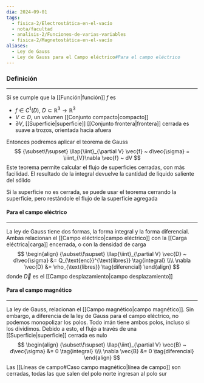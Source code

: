 ```yaml
---
dia: 2024-09-01
tags:
  - fisica-2/Electrostática-en-el-vacío
  - nota/facultad
  - analisis-2/Funciones-de-varias-variables
  - fisica-2/Magnetostática-en-el-vacío
aliases:
  - Ley de Gauss
  - Ley de Gauss para el Campo eléctrico#Para el campo eléctrico
---
```

### Definición
---
Sí se cumple que la [[Función|función]] $f$ es 
* $f \in C^1(D)$, $D \subset \mathbb{R}^3 \to \mathbb{R}^3$
* $V \subset D$, un volumen [[Conjunto compacto|compacto]]
* $\partial V$, [[Superficie|superficie]] [[Conjunto frontera|frontera]] cerrada es suave a trozos, orientada hacia afuera

Entonces podremos aplicar el teorema de Gauss $$ {\subset\!\supset} \llap{\iint}_{\partial V} \vec{f} ~ d\vec{\sigma} = \iiint_{V}\nabla \vec{f} ~ dV $$
Este teorema permite calcular el flujo de superficies cerradas, con más facilidad. El resultado de la integral devuelve la cantidad de líquido saliente del sólido

Si la superficie no es cerrada, se puede usar el teorema cerrando la superficie, pero restándole el flujo de la superficie agregada

#### Para el campo eléctrico
---
La ley de Gauss tiene dos formas, la forma integral y la forma diferencial. Ambas relacionan el [[Campo eléctrico|campo eléctrico]] con la [[Carga eléctrica|carga]] encerrada, o con la densidad de carga $$ \begin{align} 
    {\subset\!\supset} \llap{\iint}_{\partial V} \vec{D} ~ d\vec{\sigma} &= Q_{\text{enc}}^{\text{libres}} \tag{integral} \\\\
    \nabla \vec{D} &= \rho_{\text{libres}} \tag{diferencial}
\end{align} $$ donde $\vec{D}$ es el [[Campo desplazamiento|campo desplazamiento]]

#### Para el campo magnético
---
La ley de Gauss, relacionan el [[Campo magnético|campo magnético]]. Sin embargo, a diferencia de la ley de Gauss para el campo eléctrico, no podemos monopolizar los polos. Todo imán tiene ambos polos, incluso si los dividimos. Debido a esto, el flujo a través de una [[Superficie|superficie]] cerrada es nulo $$ \begin{align} 
    {\subset\!\supset} \llap{\iint}_{\partial V} \vec{B} ~ d\vec{\sigma} &= 0 \tag{integral} \\\\
    \nabla \vec{B} &= 0 \tag{diferencial}
\end{align} $$
Las [[Líneas de campo#Caso campo magnético|línea de campo]] son cerradas, todas las que salen del polo norte ingresan al polo sur